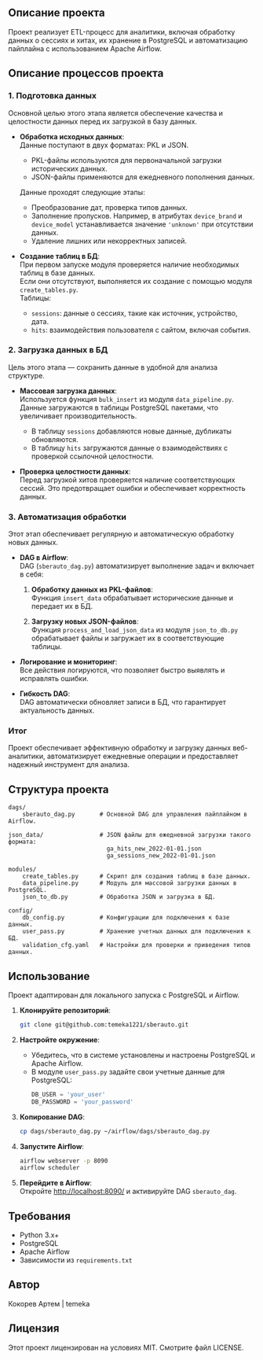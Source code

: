 ## Описание проекта

Проект реализует ETL-процесс для аналитики, включая обработку данных о сессиях и хитах, их хранение в PostgreSQL и автоматизацию пайплайна с использованием Apache Airflow.

## Описание процессов проекта

### 1. **Подготовка данных**  
   Основной целью этого этапа является обеспечение качества и целостности данных перед их загрузкой в базу данных.  

   - **Обработка исходных данных**:  
     Данные поступают в двух форматах: PKL и JSON.  
     - PKL-файлы используются для первоначальной загрузки исторических данных.  
     - JSON-файлы применяются для ежедневного пополнения данных.  

     Данные проходят следующие этапы:
     - Преобразование дат, проверка типов данных.
     - Заполнение пропусков. Например, в атрибутах `device_brand` и `device_model` устанавливается значение `'unknown'` при отсутствии данных.
     - Удаление лишних или некорректных записей.

   - **Создание таблиц в БД**:  
     При первом запуске модуля проверяется наличие необходимых таблиц в базе данных.  
     Если они отсутствуют, выполняется их создание с помощью модуля `create_tables.py`.  
     Таблицы:
     - `sessions`: данные о сессиях, такие как источник, устройство, дата.
     - `hits`: взаимодействия пользователя с сайтом, включая события.

### 2. **Загрузка данных в БД**  
   Цель этого этапа — сохранить данные в удобной для анализа структуре.  

   - **Массовая загрузка данных**:  
     Используется функция `bulk_insert` из модуля `data_pipeline.py`. Данные загружаются в таблицы PostgreSQL пакетами, что увеличивает производительность.  
     - В таблицу `sessions` добавляются новые данные, дубликаты обновляются.
     - В таблицу `hits` загружаются данные о взаимодействиях с проверкой ссылочной целостности.

   - **Проверка целостности данных**:  
     Перед загрузкой хитов проверяется наличие соответствующих сессий. Это предотвращает ошибки и обеспечивает корректность данных.

### 3. **Автоматизация обработки**  
   Этот этап обеспечивает регулярную и автоматическую обработку новых данных.  

   - **DAG в Airflow**:  
     DAG (`sberauto_dag.py`) автоматизирует выполнение задач и включает в себя:  
     
     1. **Обработку данных из PKL-файлов**:  
        Функция `insert_data` обрабатывает исторические данные и передает их в БД.  

     2. **Загрузку новых JSON-файлов**:  
        Функция `process_and_load_json_data` из модуля `json_to_db.py` обрабатывает файлы и загружает их в соответствующие таблицы.  

   - **Логирование и мониторинг**:  
     Все действия логируются, что позволяет быстро выявлять и исправлять ошибки.

   - **Гибкость DAG**:  
     DAG автоматически обновляет записи в БД, что гарантирует актуальность данных.

### Итог  
Проект обеспечивает эффективную обработку и загрузку данных веб-аналитики, автоматизирует ежедневные операции и предоставляет надежный инструмент для анализа.

## Структура проекта

```plaintext
dags/
    sberauto_dag.py       # Основной DAG для управления пайплайном в Airflow.
    
json_data/                # JSON файлы для ежедневной загрузки такого формата:
                            ga_hits_new_2022-01-01.json
                            ga_sessions_new_2022-01-01.json 

modules/
    create_tables.py      # Скрипт для создания таблиц в базе данных.
    data_pipeline.py      # Модуль для массовой загрузки данных в PostgreSQL.
    json_to_db.py         # Обработка JSON и загрузка в БД.

config/
    db_config.py          # Конфигурации для подключения к базе данных.
    user_pass.py          # Хранение учетных данных для подключения к БД.
    validation_cfg.yaml   # Настройки для проверки и приведения типов данных.
```

## Использование

Проект адаптирован для локального запуска с PostgreSQL и Airflow.

1. **Клонируйте репозиторий**:
   ```bash
   git clone git@github.com:temeka1221/sberauto.git
   ```

2. **Настройте окружение**:
   - Убедитесь, что в системе установлены и настроены PostgreSQL и Apache Airflow.
   - В модуле `user_pass.py` задайте свои учетные данные для PostgreSQL:
     ```python
     DB_USER = 'your_user'
     DB_PASSWORD = 'your_password'
     ```
3. **Копирование DAG**:
   ```bash
   cp dags/sberauto_dag.py ~/airflow/dags/sberauto_dag.py
   ```

4. **Запустите Airflow**:
   ```bash
   airflow webserver -p 8090
   airflow scheduler
   ```

5. **Перейдите в Airflow**:  
   Откройте [http://localhost:8090/](http://localhost:8090/) и активируйте DAG `sberauto_dag`.


## Требования

- Python 3.x+
- PostgreSQL
- Apache Airflow
- Зависимости из `requirements.txt`

## Автор

Кокорев Артем | temeka

## Лицензия

Этот проект лицензирован на условиях MIT. Смотрите файл LICENSE.
